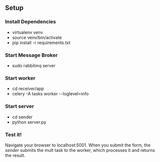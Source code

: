 ## Setup

### Install Dependencies
- virtualenv venv
- source venv/bin/activate
- pip install -r requirements.txt

### Start Message Broker
- sudo rabbitmq server

### Start worker
- cd receiver/app
- celery -A tasks worker --loglevel=info

### Start server
- cd sender
- python server.py

### Test it!
Navigate your browser to localhost:5001. When you submit the form, the *sender* submits the mult task to the worker, which processes it and returns the result. 